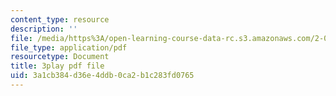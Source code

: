 ```yaml
---
content_type: resource
description: ''
file: /media/https%3A/open-learning-course-data-rc.s3.amazonaws.com/2-003sc-engineering-dynamics-fall-2011/3a1cb384d36e4ddb0ca2b1c283fd0765_zNCBDrnT05E.pdf
file_type: application/pdf
resourcetype: Document
title: 3play pdf file
uid: 3a1cb384-d36e-4ddb-0ca2-b1c283fd0765
---
```


